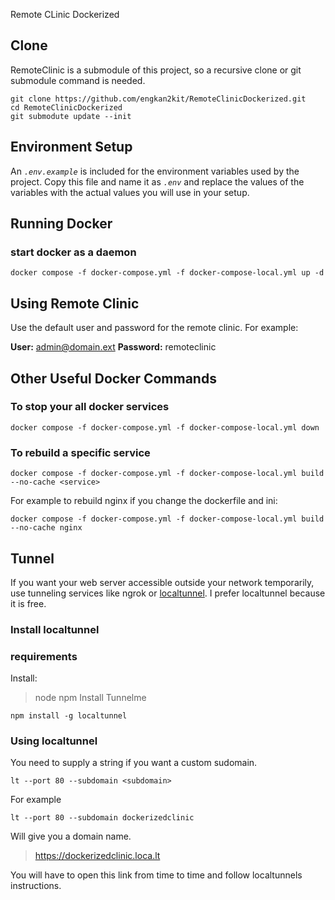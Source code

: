 Remote CLinic Dockerized

## Clone

RemoteClinic is a submodule of this project, so a recursive clone or git submodule command is needed.

```
git clone https://github.com/engkan2kit/RemoteClinicDockerized.git
cd RemoteClinicDockerized
git submodute update --init
```

## Environment Setup

An *`.env.example`* is included for the environment variables used by the project. Copy this file and name it as *`.env`* and replace the values of the variables with the actual values you will use in your setup.

## Running Docker

### start docker as a daemon

```
docker compose -f docker-compose.yml -f docker-compose-local.yml up -d
```

## Using Remote Clinic

Use the default user and password for the remote clinic. For example:

**User:** <admin@domain.ext>
**Password:** remoteclinic

## Other Useful Docker Commands

### To stop your all docker services

```
docker compose -f docker-compose.yml -f docker-compose-local.yml down
```

### To rebuild a specific service

```
docker compose -f docker-compose.yml -f docker-compose-local.yml build --no-cache <service>
```

For example to rebuild nginx if you change the dockerfile and ini:

```
docker compose -f docker-compose.yml -f docker-compose-local.yml build --no-cache nginx
```

## Tunnel

If you want your web server accessible outside your network temporarily, use tunneling services like ngrok or [localtunnel](https://github.com/localtunnel/localtunnel). I prefer localtunnel because it is free.

### Install localtunnel

### requirements

Install:

> node
> npm
> Install Tunnelme

```
npm install -g localtunnel
```

### Using localtunnel

You need to supply a string if you want a custom sudomain.

```
lt --port 80 --subdomain <subdomain>
```

For example

```
lt --port 80 --subdomain dockerizedclinic
```

Will give you a domain name.

> <https://dockerizedclinic.loca.lt>

You will have to open this link from time to time and follow localtunnels instructions.
